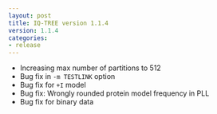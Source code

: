 ```yaml
---
layout: post
title: IQ-TREE version 1.1.4
version: 1.1.4
categories: 
- release
---
```



* Increasing max number of partitions to 512
* Bug fix in `-m TESTLINK` option
* Bug fix for `+I` model
* Bug fix: Wrongly rounded protein model frequency in PLL
* Bug fix for binary data
